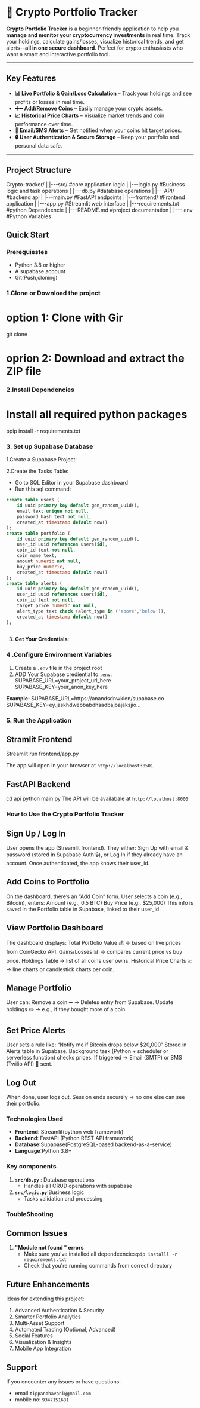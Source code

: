 # 🚀 Crypto Portfolio Tracker

**Crypto Portfolio Tracker** is a beginner-friendly application to help you **manage and monitor your cryptocurrency investments** in real time. Track your holdings, calculate gains/losses, visualize historical trends, and get alerts—**all in one secure dashboard**. Perfect for crypto enthusiasts who want a smart and interactive portfolio tool.  

---

## Key Features

- **📊 Live Portfolio & Gain/Loss Calculation** – Track your holdings and see profits or losses in real time.  
- **➕➖ Add/Remove Coins** – Easily manage your crypto assets.  
- **📈 Historical Price Charts** – Visualize market trends and coin performance over time.  
- **🔔 Email/SMS Alerts** – Get notified when your coins hit target prices.  
- **🔒 User Authentication & Secure Storage** – Keep your portfolio and personal data safe.  

------

## Project Structure
Crypto-tracker/
|
|---src/         #core application logic
|   |---logic.py #Business logic and task
operations
|   |---db.py    #database operations
|
|---API/         #backend api
|   |---main.py  #FastAPI endpoints 
|
|---frontend/    #Frontend application
|   |---app.py   #Streamlit web interface
|
|---requirements.txt #python Dependeencie
|
|---README.md #project documentation
|
|---.env #Python Variables


## Quick Start
### Prerequiestes
- Python 3.8 or higher
- A supabase account
- Git(Push,cloning)


### 1.Clone or Download the project
# option 1: Clone with Gir 
git clone <repository-url>
# oprion 2: Download and extract the ZIP file

### 2.Install Dependencies
# Install all required python packages
ppip install -r requirements.txt
### 3. Set up Supabase Database

1.Create a Supabase Project:

2.Create the Tasks Table:

-   Go to SQL Editor in your Supabase dashboard
-   Run this sql command:

``` sql
create table users (
    id uuid primary key default gen_random_uuid(),
    email text unique not null,
    password_hash text not null,
    created_at timestamp default now()
);
create table portfolio (
    id uuid primary key default gen_random_uuid(),
    user_id uuid references users(id),
    coin_id text not null,        
    coin_name text,
    amount numeric not null,
    buy_price numeric,
    created_at timestamp default now()
);
create table alerts (
    id uuid primary key default gen_random_uuid(),
    user_id uuid references users(id),
    coin_id text not null,
    target_price numeric not null,
    alert_type text check (alert_type in ('above','below')),
    created_at timestamp default now()
);
 
```
3. **Get Your Credentials**:

### 4 .Configure Environment Variables


1. Create a `.env` file in the project root
2. ADD Your Supabase crediential to `.env`:
SUPABASE_URL=your_project_url_here
SUPABASE_KEY=your_anon_key_here

**Example:**
SUPABASE_URL=https://anandsdnwklen/supabase.co
SUPABASE_KEY=ey.jaskhdwebbabdhsadbajbajaksjio...


### 5. Run the Application
## Stramlit Frontend
Streamlit run frontend/app.py

The app will open in your browser at `http://localhost:8501`

## FastAPI Backend
cd api
python main.py
The API will be availabale at `http://localhost:8000`

### How to Use the Crypto Portfolio Tracker
## Sign Up / Log In

User opens the app (Streamlit frontend).
They either:
Sign Up with email & password (stored in Supabase Auth 🔒), or
Log In if they already have an account.
Once authenticated, the app knows their user_id.

## Add Coins to Portfolio
On the dashboard, there’s an “Add Coin” form.
User selects a coin (e.g., Bitcoin), enters:
Amount (e.g., 0.5 BTC)
Buy Price (e.g., $25,000)
This info is saved in the Portfolio table in Supabase, linked to their user_id.
## View Portfolio Dashboard
The dashboard displays:
Total Portfolio Value 💰 → based on live prices from CoinGecko API.
Gains/Losses 📊 → compares current price vs buy price.
Holdings Table → list of all coins user owns.
Historical Price Charts 📈 → line charts or candlestick charts per coin.

## Manage Portfolio

User can:
Remove a coin ➖ → Deletes entry from Supabase.
Update holdings ✏️ → e.g., if they bought more of a coin.

## Set Price Alerts
User sets a rule like:
“Notify me if Bitcoin drops below $20,000”
Stored in Alerts table in Supabase.
Background task (Python + scheduler or serverless function) checks prices.
If triggered → Email (SMTP) or SMS (Twilio API) 🔔 sent.

## Log Out
When done, user logs out.
Session ends securely → no one else can see their portfolio.

### Technologies Used
 - **Frontend**: Streamlit(python web framework)
 - **Backend**: FastAPI (Python REST API framework)
 - **Database**:Supabase(PostgreSQL-based backend-as-a-service)
 - **Language**:Python 3.8+

### Key components
1. **`src/db.py`** : Database operations 
    - Handles all CRUD  operations with supabase
2. **`src/logic.py`**:Business logic 
    - Tasks validation and processing
### ToubleShooting
## Common  Issues
1. **"Module not found " errors**
    - Make sure you've installed all dependeencies:`pip installl -r requirements.txt`
    - Check that you're running commands from correct directory
## Future Enhancements
Ideas for extending this project:


1. Advanced Authentication & Security
2. Smarter Portfolio Analytics
3. Multi-Asset Support
4. Automated Trading (Optional, Advanced)
5. Social Features
6. Visualization & Insights
7. Mobile App Integration
## Support
 
If you encounter any issues or have questions:
- email:`tippanbhavani@gmail.com`
- mobile no: `9347151681`